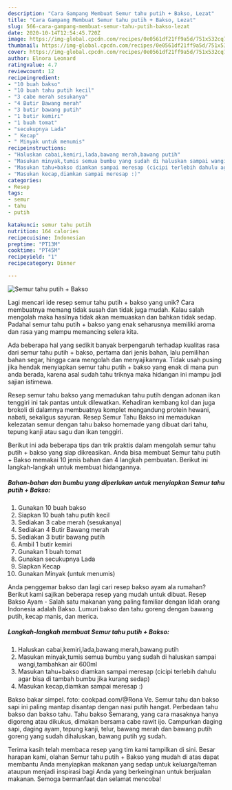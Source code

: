 ```yaml
---
description: "Cara Gampang Membuat Semur tahu putih + Bakso, Lezat"
title: "Cara Gampang Membuat Semur tahu putih + Bakso, Lezat"
slug: 566-cara-gampang-membuat-semur-tahu-putih-bakso-lezat
date: 2020-10-14T12:54:45.720Z
image: https://img-global.cpcdn.com/recipes/0e0561df21ff9a5d/751x532cq70/semur-tahu-putih-bakso-foto-resep-utama.jpg
thumbnail: https://img-global.cpcdn.com/recipes/0e0561df21ff9a5d/751x532cq70/semur-tahu-putih-bakso-foto-resep-utama.jpg
cover: https://img-global.cpcdn.com/recipes/0e0561df21ff9a5d/751x532cq70/semur-tahu-putih-bakso-foto-resep-utama.jpg
author: Elnora Leonard
ratingvalue: 4.7
reviewcount: 12
recipeingredient:
- "10 buah bakso"
- "10 buah tahu putih kecil"
- "3 cabe merah sesukanya"
- "4 Butir Bawang merah"
- "3 butir bawang putih"
- "1 butir kemiri"
- "1 buah tomat"
- "secukupnya Lada"
- " Kecap"
- " Minyak untuk menumis"
recipeinstructions:
- "Haluskan cabai,kemiri,lada,bawang merah,bawang putih"
- "Masukan minyak,tumis semua bumbu yang sudah di haluskan sampai wangi,tambahkan air 600ml"
- "Masukan tahu+bakso diamkan sampai meresap (cicipi terlebih dahulu agar bisa di tambah bumbu jika kurang sedap)"
- "Masukan kecap,diamkan sampai meresap :)"
categories:
- Resep
tags:
- semur
- tahu
- putih

katakunci: semur tahu putih 
nutrition: 164 calories
recipecuisine: Indonesian
preptime: "PT13M"
cooktime: "PT45M"
recipeyield: "1"
recipecategory: Dinner

---
```



![Semur tahu putih + Bakso](https://img-global.cpcdn.com/recipes/0e0561df21ff9a5d/751x532cq70/semur-tahu-putih-bakso-foto-resep-utama.jpg)

Lagi mencari ide resep semur tahu putih + bakso yang unik? Cara membuatnya memang tidak susah dan tidak juga mudah. Kalau salah mengolah maka hasilnya tidak akan memuaskan dan bahkan tidak sedap. Padahal semur tahu putih + bakso yang enak seharusnya memiliki aroma dan rasa yang mampu memancing selera kita.

Ada beberapa hal yang sedikit banyak berpengaruh terhadap kualitas rasa dari semur tahu putih + bakso, pertama dari jenis bahan, lalu pemilihan bahan segar, hingga cara mengolah dan menyajikannya. Tidak usah pusing jika hendak menyiapkan semur tahu putih + bakso yang enak di mana pun anda berada, karena asal sudah tahu triknya maka hidangan ini mampu jadi sajian istimewa.

Resep semur tahu bakso yang memadukan tahu putih dengan adonan ikan tenggiri ini tak pantas untuk dilewatkan. Kehadiran kembang kol dan juga brokoli di dalamnya membuatnya komplet mengandung protein hewani, nabati, sekaligus sayuran. Resep Semur Tahu Bakso ini memadukan kelezatan semur dengan tahu bakso homemade yang dibuat dari tahu, tepung kanji atau sagu dan ikan tenggiri.


Berikut ini ada beberapa tips dan trik praktis dalam mengolah semur tahu putih + bakso yang siap dikreasikan. Anda bisa membuat Semur tahu putih + Bakso memakai 10 jenis bahan dan 4 langkah pembuatan. Berikut ini langkah-langkah untuk membuat hidangannya.

<!--inarticleads1-->

##### Bahan-bahan dan bumbu yang diperlukan untuk menyiapkan Semur tahu putih + Bakso:

1. Gunakan 10 buah bakso
1. Siapkan 10 buah tahu putih kecil
1. Sediakan 3 cabe merah (sesukanya)
1. Sediakan 4 Butir Bawang merah
1. Sediakan 3 butir bawang putih
1. Ambil 1 butir kemiri
1. Gunakan 1 buah tomat
1. Gunakan secukupnya Lada
1. Siapkan  Kecap
1. Gunakan  Minyak (untuk menumis)


Anda penggemar bakso dan lagi cari resep bakso ayam ala rumahan? Berikut kami sajikan beberapa resep yang mudah untuk dibuat. Resep Bakso Ayam - Salah satu makanan yang paling familiar dengan lidah orang Indonesia adalah Bakso. Lumuri bakso dan tahu goreng dengan bawang putih, kecap manis, dan merica. 

<!--inarticleads2-->

##### Langkah-langkah membuat Semur tahu putih + Bakso:

1. Haluskan cabai,kemiri,lada,bawang merah,bawang putih
1. Masukan minyak,tumis semua bumbu yang sudah di haluskan sampai wangi,tambahkan air 600ml
1. Masukan tahu+bakso diamkan sampai meresap (cicipi terlebih dahulu agar bisa di tambah bumbu jika kurang sedap)
1. Masukan kecap,diamkan sampai meresap :)


Bakso bakar simpel. foto: cookpad.com/@Rona Ve. Semur tahu dan bakso sapi ini paling mantap disantap dengan nasi putih hangat. Perbedaan tahu bakso dan bakso tahu. Tahu bakso Semarang, yang cara masaknya hanya digoreng atau dikukus, dimakan bersama cabe rawit ijo. Campurkan daging sapi, daging ayam, tepung kanji, telur, bawang merah dan bawang putih goreng yang sudah dihaluskan, bawang putih yg sudah. 

Terima kasih telah membaca resep yang tim kami tampilkan di sini. Besar harapan kami, olahan Semur tahu putih + Bakso yang mudah di atas dapat membantu Anda menyiapkan makanan yang sedap untuk keluarga/teman ataupun menjadi inspirasi bagi Anda yang berkeinginan untuk berjualan makanan. Semoga bermanfaat dan selamat mencoba!
